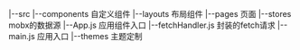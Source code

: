 |--src
  |--components  自定义组件
  |--layouts  布局组件
  |--pages  页面
  |--stores  mobx的数据源
  |--App.js  应用组件入口
  |--fetchHandler.js  封装的fetch请求
  |--main.js  应用入口
|--themes  主题定制

